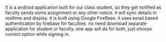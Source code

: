 It is a android application built for our class student, so they get notified as faculty sends some assignment or any other notice.
it will sync details in realtime and display.
it is built using Google FireBase.
it uses email based authentication by firebase for faculties.
no need download separate application for student or faculty. one app will do for both, just choose correct option while signing in.
